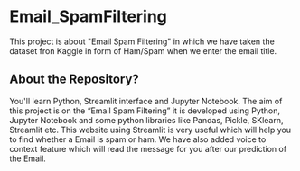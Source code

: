 # Email_SpamFiltering
This project is about "Email Spam Filtering" in which we have taken the dataset fron Kaggle in form of Ham/Spam when we enter the email title.

## About the Repository?
You'll learn Python, Streamlit interface and Jupyter Notebook. The aim of this project is on the “Email Spam Filtering” it is developed using Python, Jupyter Notebook and some python libraries like Pandas, Pickle, SKlearn, Streamlit etc. This website using Streamlit is very useful which will help you to find whether a Email is spam or ham. We have also added voice to context feature which will read the message for you after our prediction of the Email.

